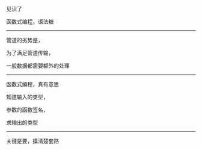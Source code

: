 见识了

函数式编程，语法糖


<hr>



管道的劣势是，

为了满足管道传输，


一般数据都需要额外的处理


<hr>



函数式编程，真有意思

知道输入的类型，

参数的函数签名，

求输出的类型

<hr>


关键是要，摸清楚套路
